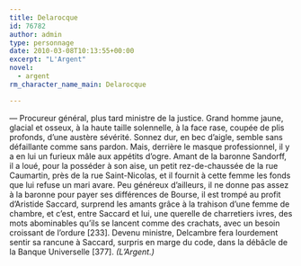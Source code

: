 ```yaml
---
title: Delarocque
id: 76782
author: admin
type: personnage
date: 2010-03-08T10:13:55+00:00
excerpt: "L'Argent"
novel:
  - argent
rm_character_name_main: Delarocque

---
```

— Procureur général, plus tard ministre de la justice. Grand homme jaune, glacial et osseux, à la haute taille solennelle, à la face rase, coupée de plis profonds, d&rsquo;une austère sévérité. Sonnez dur, en bec d&rsquo;aigle, semble sans défaillante comme sans pardon. Mais, derrière le masque professionnel, il y a en lui un furieux mâle aux appétits d&rsquo;ogre. Amant de la baronne Sandorff, il a loué, pour la posséder à son aise, un petit rez-de-chaussée de la rue Caumartin, près de la rue Saint-Nicolas, et il fournit à cette femme les fonds que lui refuse un mari avare. Peu généreux d&rsquo;ailleurs, il ne donne pas assez à la baronne pour payer ses différences de Bourse, il est trompé au profit d&rsquo;Aristide Saccard, surprend les amants grâce à la trahison d&rsquo;une femme de chambre, et c&rsquo;est, entre Saccard et lui, une querelle de charretiers ivres, des mots abominables qu&rsquo;ils se lancent comme des crachats, avec un besoin croissant de l&rsquo;ordure [233]. Devenu ministre, Delcambre fera lourdement sentir sa rancune à Saccard, surpris en marge du code, dans la débâcle de la Banque Universelle [377]. _(L&rsquo;Argent.)_